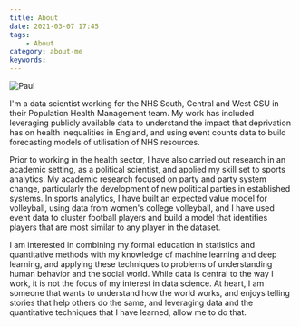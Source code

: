 ```yaml
---
title: About
date: 2021-03-07 17:45
tags:
    - About
category: about-me
keywords:
---
```

![Paul](/images/paul_medium.png)

I'm a data scientist working for the NHS South, Central and West CSU in their Population Health Management team. My work has included leveraging publicly available data to understand the impact that deprivation has on health inequalities in England, and using event counts data to build forecasting models of utilisation of NHS resources.

Prior to working in the health sector, I have also carried out research in an academic setting, as a political scientist, and applied my skill set to sports analytics. My academic research focused on party and party system change, particularly the development of new political parties in established systems. In sports analytics, I have built an expected value model for volleyball, using data from women's college volleyball, and I have used event data to cluster football players and build a model that identifies players that are most similar to any player in the dataset.

I am interested in combining my formal education in statistics and quantitative methods with my knowledge of machine learning and deep learning, and applying these techniques to problems of understanding human behavior and the social world. While data is central to the way I work, it is not the focus of my interest in data science. At heart, I am someone that wants to understand how the world works, and enjoys telling stories that help others do the same, and leveraging data and the quantitative techniques that I have learned, allow me to do that.
